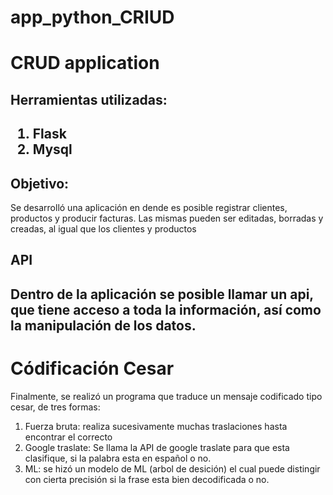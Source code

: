 # app_python_CRIUD


<h1>CRUD application</h1>

<h2>Herramientas utilizadas:<h2>

<ol>
    <li>Flask</li>
    <li>Mysql</li>
</ol>

<h2>Objetivo:</h2>

<p>Se desarrolló una aplicación en dende es posible registrar clientes, productos y producir facturas. Las mismas pueden ser editadas, borradas y creadas, al igual que los clientes y productos</p>

<h2>API<h2>

<p>Dentro de la aplicación se posible llamar un api, que tiene acceso a toda la información, así como la manipulación de los datos.</p>

<h1>Códificación Cesar</h1>

<p>Finalmente, se realizó un programa que traduce un mensaje codificado tipo cesar, de tres formas:</p>

<ol>
    <li>Fuerza bruta: realiza sucesivamente muchas traslaciones hasta encontrar el correcto</li>
    <li>Google traslate: Se llama la API de google traslate para que esta clasifique, si la palabra esta en español o no.</li>
    <li>ML: se hizó un modelo de ML  (arbol de desición) el cual puede distingir con cierta precisión si la frase esta bien decodificada o no.</li>
</ol>